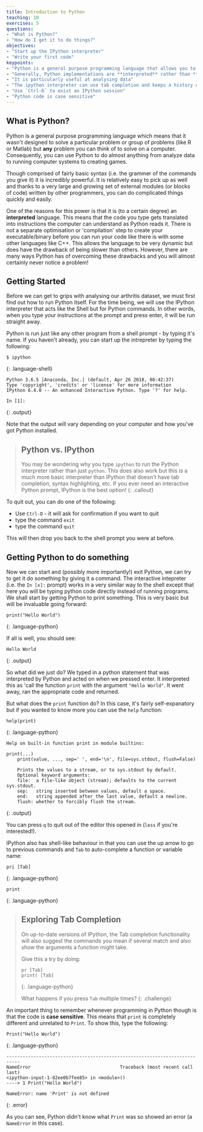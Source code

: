 ```yaml
---
title: Introduction to Python
teaching: 10
exercises: 5
questions:
- "What is Python?"
- "How do I get it to do things?"
objectives:
- "Start up the IPython interpreter"
- "Write your first code"
keypoints:
- "Python is a general purpose programming language that allows you to get a computer to do almost anything"
- "Generally, Python implementations are **interpreted** rather than **compiled**"
- "It is particularly useful at analysing data"
- "The ipython interpreter can use tab completion and keeps a history of the commands you run"
- "Use `Ctrl-D` to exist an IPython session"
- "Python code is case sensitive"
---
```


## What is Python?
Python is a general purpose programming language which means that it wasn't designed
to solve a particular problem or group of problems (like R or Matlab) but **any** problem you 
can think of to solve on a computer. Consequently, you can use Python to do almost anything from 
analyze data to running computer systems to creating games.

Though comprised of fairly basic syntax (i.e. the grammer of the commands you give it) it is incredibly
powerful. It is relatively easy to pick up as well and thanks to a very large and growing
set of external modules (or blocks of code) written by other programmers, you can do complicated things
quickly and easily.

One of the reasons for this power is that it is (to a certain degree) an **interpreted** language. This means that the code
you type gets translated into instructions the computer can understand as Python reads it. There is not a
separate optimisation or 'compilation' step to create your executable/binary before you can run your code like there is with some other languages like C++. This
allows the language to be very dynamic but does have the drawback of being slower than others.
However, there are many ways Python has of overcoming these drawbacks and you will almost certainly
never notice a problem!

## Getting Started

Before we can get to grips with analysing our arthritis dataset, we must first find out how to run
Python itself. For the time being, we will use the IPython interpreter that acts like the Shell but
for Python commands. In other words, when you type your instructions at the prompt and press
enter, it will be run straight away.

Python is run just like any other program from a shell prompt - by typing it's name.
If you haven't already, you can start up the intrepreter by typing the following:
~~~
$ ipython
~~~
{: .language-shell}
~~~
Python 3.6.5 |Anaconda, Inc.| (default, Apr 26 2018, 08:42:37) 
Type 'copyright', 'credits' or 'license' for more information
IPython 6.4.0 -- An enhanced Interactive Python. Type '?' for help.

In [1]: 
~~~
{: .output}

Note that the output will vary depending on your computer and how you've got Python installed.

> ## Python vs. IPython
>
> You may be wondering why you type `ipython` to run the Python interpreter rather than just
> `python`. This does also work but this is a much more basic interpreter than IPython that
> doesn't have tab completion, syntax highlighting, etc. If you ever need an interactive
> Python prompt, IPython is the best option!
{: .callout}

To quit out, you can do one of the following:

* Use `Ctrl-D` - it will ask for confirmation if you want to quit
* type the command `exit`
* type the command `quit`

This will then drop you back to the shell prompt you were at before.

## Getting Python to do something

Now we can start and (possibly more importantly!) exit Python, we can try to get it do something
by giving it a command. The interactive intepreter (i.e. the `In [x]:` prompt) works in
a very similar way to the shell except that here you will be typing python code directly instead
of running programs. We shall start by getting Python to print something. This is very basic but
will be invaluable going forward:

~~~
print("Hello World")
~~~
{: .language-python}

If all is well, you should see:

~~~
Hello World
~~~
{: .output}

So what did we just do? We typed in a python statement that was interpreted by Python and acted
on when we pressed enter. It interpreted this as 'call the function `print` with the argument
`"Hello World"`. It went away, ran the appropriate code and returned.

But what does the `print` function do? In this case, it's fairly self-expanatory but if you wanted
to know more you can use the `help` function:

~~~
help(print)
~~~
{: .language-python}
~~~
Help on built-in function print in module builtins:

print(...)
    print(value, ..., sep=' ', end='\n', file=sys.stdout, flush=False)
    
    Prints the values to a stream, or to sys.stdout by default.
    Optional keyword arguments:
    file:  a file-like object (stream); defaults to the current sys.stdout.
    sep:   string inserted between values, default a space.
    end:   string appended after the last value, default a newline.
    flush: whether to forcibly flush the stream.
~~~
{: .output}

You can press `q` to quit out of the editor this opened in (`less` if you're interested!).

IPython also has shell-like behaviour in that you can use the up arrow to go to previous commands 
and `Tab` to auto-complete a function or variable name:

~~~
pri [Tab]
~~~
{: .language-python}

~~~
print
~~~
{: .language-python}

> ## Exploring Tab Completion
>
> On up-to-date versions of IPython, the Tab completion functionality will also suggest the commands
> you mean if several match and also show the arguments a function might take.
>
> Give this a try by doing:
>
> ~~~
> pr [Tab]
> print( [Tab]
> ~~~
> {: .language-python}
>
> What happens if you press `Tab` multiple times?
{: .challenge}

An important thing to remember whenever programming in Python though is that the code is 
**case sensitive**. This means that `print` is completely different and unrelated to `Print`.
To show this, type the following:

~~~
Print("Hello World")
~~~
{: .language-python}

~~~
---------------------------------------------------------------------------
NameError                                 Traceback (most recent call last)
<ipython-input-1-82ee0b7fee85> in <module>()
----> 1 Print("Hello World")

NameError: name 'Print' is not defined
~~~
{: .error}

As you can see, Python didn't know what `Print` was so showed an error (a `NameError` in this case).
